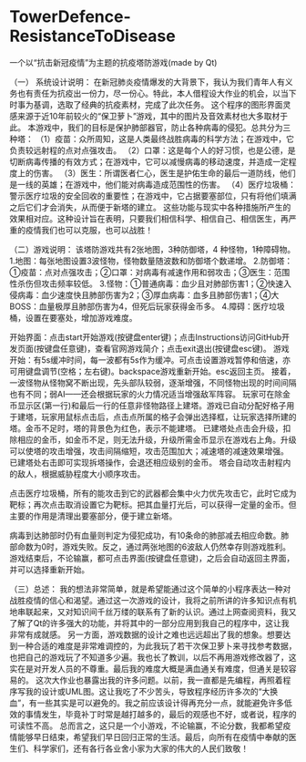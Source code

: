# TowerDefence-ResistanceToDisease
一个以“抗击新冠疫情”为主题的抗疫塔防游戏(made by Qt)


（一）	系统设计说明：
在新冠肺炎疫情爆发的大背景下，我认为我们青年人有义务也有责任为抗疫出一份力，尽一份心。特此，本人借程设大作业的机会，以当下时事为基调，选取了经典的抗疫素材，完成了此次任务。
这个程序的图形界面灵感来源于近10年前较火的“保卫萝卜”游戏，其中的图片及音效素材也大多取材于此。
本游戏中，我们的目标是保护肺部器官，防止各种病毒的侵犯。总共分为三种塔：
（1）疫苗：众所周知，这是人类最终战胜病毒的科学方法；在游戏中，它负责较远射程的点对点强攻击。
（2）口罩：这是每个人的好习惯，也是公德，是切断病毒传播的有效方式；在游戏中，它可以减慢病毒的移动速度，并造成一定程度上的伤害。
（3）医生：所谓医者仁心，医生是护佑生命的最后一道防线，他们是一线的英雄；在游戏中，他们能对病毒造成范围性的伤害。
（4）医疗垃圾桶：警示医疗垃圾的安全回收的重要性；在游戏中，它占据要塞部位，只有将他们填满之后它们才会消失，从而便于新塔的建立。
这些功能与现实中各种措施所产生的效果相对应。这种设计旨在表明，只要我们相信科学、相信自己、相信医生，再严重的疫情我们也可以克服，也可以战胜！


（二）游戏说明：
该塔防游戏共有2张地图，3种防御塔，4 种怪物，1种障碍物。
    1.地图：每张地图设置3波怪物，怪物数量随波数和防御塔个数递增。
    2.防御塔：①疫苗：点对点强攻击；②口罩：对病毒有减速作用和弱攻击；③医生：范围性杀伤但攻击频率较低。
    3.怪物：①普通病毒：血少且对肺部伤害1；②快速入侵病毒：血少速度快且肺部伤害为2；③厚血病毒：血多且肺部伤害1；④大BOSS：血量极厚且肺部伤害为4，但死后玩家获得金币多。
    4.障碍：医疗垃圾桶，设置在要塞处，增加游戏难度。

开始界面：点击start开始游戏(按键盘enter键)；点击Instructions访问GitHub开发页面(按键盘任意键)，查看官网游戏简介；点击exit退出(按键盘esc键)。
游戏开始：有5s缓冲时间，每一波都有5s作为缓冲。可点击设置游戏暂停和倍速，亦可用键盘调节(空格；左右键)。backspace游戏重新开始。esc返回主页。
接着，一波怪物从怪物窝不断出现，先头部队较弱，逐渐增强，不同怪物出现的时间间隔也有不同；弱AI——还会根据玩家的火力情况适当增强敌军阵容。
玩家可在除金币显示区(第一行)和最后一行的任意非怪物路径上建塔。游戏已自动分配好格子用于建塔，玩家用鼠标点击后，点击点所属的格子会弹出选择框，让玩家选择所建的塔。金币不足时，塔的背景色为红色，表示不能建塔。
已建塔处点击会升级，扣除相应的金币，如金币不足，则无法升级，升级所需金币显示在游戏右上角。升级可以使塔的攻击增强，攻击间隔缩短，攻击范围加大；减速塔的减速效果增强。
已建塔处右击即可实现拆塔操作，会退还相应级别的金币。
塔会自动攻击射程内的敌人，根据威胁程度大小顺序攻击。

点击医疗垃圾桶，所有的能攻击到它的武器都会集中火力优先攻击它，此时它成为靶标；再次点击取消设置它为靶标。把其血量打光后，可以获得一定量的金币。但主要的作用是清理出要塞部分，便于建立新塔。

病毒到达肺部时仍有血量则判定为侵犯成功，有10条命的肺部减去相应命数。肺部命数为0时，游戏失败。反之，通过两张地图的6波敌人仍然幸存则游戏胜利。
游戏结束后，不论输赢，都可点击界面(按键盘任意键)，之后会自动返回主界面，并可以选择重新开始。


（三）总述：
我的想法非常简单，就是希望能通过这个简单的小程序表达一种对战胜疫情的信心和渴望。通过这一次游戏的设计，我将之前所讲的许多知识点有机地串联起来，又对知识间千丝万缕的联系有了新的认识。通过上网查阅资料，我又了解了Qt的许多强大的功能，并将其中的一部分应用到我自己的程序中，这让我非常有成就感。
另一方面，游戏数据的设计之难也远远超出了我的想象。想要达到一种合适的难度是非常难调控的，为此我玩了若干次保卫萝卜来寻找参考数据，也把自己的游戏玩了不知道多少遍。我也长了教训，以后不再用游戏修改器了，这实在是对开发人员的不尊重。最后我的难度大概是满血通关有难度，但通关是较容易的。
这次大作业也暴露出我的许多问题。以前，我一直都是先编程，再照着程序写我的设计或UML图。这让我吃了不少苦头，导致程序经历许多次的“大换血”，有一些其实是可以避免的。我之前应该设计得再充分一点，就能避免许多低效的事情发生，毕竟补丁时常是越打越多的，最后的观感也不好，或者说，程序的可读性不高。
总而言之，这只是一个小游戏，不论输赢，不论分数，我都希望疫情能够早日结束，希望我们早日回归正常的生活。最后，向所有在疫情中奉献的医生们、科学家们，还有各行各业舍小家为大家的伟大的人民们致敬！


